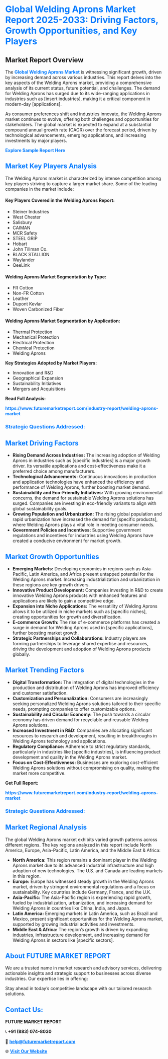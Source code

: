 <h1 style="color: #007BFF;">Global Welding Aprons Market Report 2025-2033: Driving Factors, Growth Opportunities, and Key Players</h1>

<section id="overview">
<h2>Market Report Overview</h2>
<p>The <a href="https://www.futuremarketreport.com/industry-report/welding-aprons-market" style="color: #007BFF; text-decoration: none;"><strong>Global Welding Aprons Market</strong></a> is witnessing significant growth, driven by increasing demand across various industries. This report delves into the key aspects of the Welding Aprons market, providing a comprehensive analysis of its current status, future potential, and challenges. The demand for Welding Aprons has surged due to its wide-ranging applications in industries such as [insert industries], making it a critical component in modern-day [applications].</p>
<p>As consumer preferences shift and industries innovate, the Welding Aprons market continues to evolve, offering both challenges and opportunities for stakeholders. The global market is expected to expand at a substantial compound annual growth rate (CAGR) over the forecast period, driven by technological advancements, emerging applications, and increasing investments by major players.</p>
</section>

<section id="overview">
<p><a href="https://www.futuremarketreport.com/request-sample/reportId=121296" style="color: #007BFF; text-decoration: none;"><strong>Explore Sample Report Here</strong></a></p>
</section>

<section id="key-players">
<h2 style="color: #007BFF;">Market Key Players Analysis</h2>
<p>The Welding Aprons market is characterized by intense competition among key players striving to capture a larger market share. Some of the leading companies in the market include:</p>
<h4>Key Players Covered in the Welding Aprons Report:</h4>
<ul><li>Steiner Industries</li><li>West Chester</li><li>Salisbury</li><li>CAIMAN</li><li>MCR Safety</li><li>STEEL GRIP</li><li>Hobart</li><li>John Tillman Co.</li><li>BLACK STALLION</li><li>Waylander</li><li>QeeLink</li></ul>
<h4>Welding Aprons Market Segmentation by Type:</h4>
<ul><li>FR Cotton</li><li>Non-FR Cotton</li><li>Leather</li><li>Dupont Kevlar</li><li>Woven Carbonized Fiber</li></ul>

<h4>Welding Aprons Market Segmentation by Application:</h4>
<ul><li>Thermal Protection</li><li>Mechanical Protection</li><li>Electrical Protection</li><li>Chemical Protection</li><li>Welding Aprons</li></ul>
<p><strong>Key Strategies Adopted by Market Players:</strong></p>
<ul>
<li>Innovation and R&D</li>
<li>Geographical Expansion</li>
<li>Sustainability Initiatives</li>
<li>Mergers and Acquisitions</li>
</ul>
</section>

<section>
<p><strong>Read Full Analysis: </strong></p><a href="https://www.futuremarketreport.com/industry-report/welding-aprons-market" style="color: #007BFF; text-decoration: none;"><strong>https://www.futuremarketreport.com/industry-report/welding-aprons-market</strong></a>
<h3 style="color: #007BFF;">Strategic Questions Addressed:</h3>
</section>

<section id="driving-factors">
<h2 style="color: #007BFF;">Market Driving Factors</h2>
<ul>
<li><strong>Rising Demand Across Industries:</strong> The increasing adoption of Welding Aprons in industries such as [specific industries] is a major growth driver. Its versatile applications and cost-effectiveness make it a preferred choice among manufacturers.</li>
<li><strong>Technological Advancements:</strong> Continuous innovations in production and application technologies have enhanced the efficiency and performance of Welding Aprons, further boosting market demand.</li>
<li><strong>Sustainability and Eco-Friendly Initiatives:</strong> With growing environmental concerns, the demand for sustainable Welding Aprons solutions has surged. Companies are investing in eco-friendly variants to align with global sustainability goals.</li>
<li><strong>Growing Population and Urbanization:</strong> The rising global population and rapid urbanization have increased the demand for [specific products], where Welding Aprons plays a vital role in meeting consumer needs.</li>
<li><strong>Government Policies and Incentives:</strong> Supportive government regulations and incentives for industries using Welding Aprons have created a conducive environment for market growth.</li>
</ul>
</section>

<section id="growth-opportunities">
<h2 style="color: #007BFF;">Market Growth Opportunities</h2>
<ul>
<li><strong>Emerging Markets:</strong> Developing economies in regions such as Asia-Pacific, Latin America, and Africa present untapped potential for the Welding Aprons market. Increasing industrialization and urbanization in these regions are key growth drivers.</li>
<li><strong>Innovative Product Development:</strong> Companies investing in R&D to create innovative Welding Aprons products with enhanced features and applications are likely to gain a competitive edge.</li>
<li><strong>Expansion into Niche Applications:</strong> The versatility of Welding Aprons allows it to be utilized in niche markets such as [specific niches], creating opportunities for growth and diversification.</li>
<li><strong>E-commerce Growth:</strong> The rise of e-commerce platforms has created a surge in demand for Welding Aprons used in [specific applications], further boosting market growth.</li>
<li><strong>Strategic Partnerships and Collaborations:</strong> Industry players are forming partnerships to leverage shared expertise and resources, driving the development and adoption of Welding Aprons products globally.</li>
</ul>
</section>

<section id="trending-factors">
<h2 style="color: #007BFF;">Market Trending Factors</h2>
<ul>
<li><strong>Digital Transformation:</strong> The integration of digital technologies in the production and distribution of Welding Aprons has improved efficiency and customer satisfaction.</li>
<li><strong>Customization and Personalization:</strong> Consumers are increasingly seeking personalized Welding Aprons solutions tailored to their specific needs, prompting companies to offer customizable options.</li>
<li><strong>Sustainability and Circular Economy:</strong> The push towards a circular economy has driven demand for recyclable and reusable Welding Aprons solutions.</li>
<li><strong>Increased Investment in R&D:</strong> Companies are allocating significant resources to research and development, resulting in breakthroughs in Welding Aprons technology and applications.</li>
<li><strong>Regulatory Compliance:</strong> Adherence to strict regulatory standards, particularly in industries like [specific industries], is influencing product development and quality in the Welding Aprons market.</li>
<li><strong>Focus on Cost-Effectiveness:</strong> Businesses are exploring cost-efficient Welding Aprons solutions without compromising on quality, making the market more competitive.</li>
</ul>
</section>

<section>
<p><strong>Get Full Report: </strong></p><a href="https://www.futuremarketreport.com/industry-report/welding-aprons-market" style="color: #007BFF; text-decoration: none;"><strong>https://www.futuremarketreport.com/industry-report/welding-aprons-market</strong></a>
<h3 style="color: #007BFF;">Strategic Questions Addressed:</h3>
</section>


<section id="regional-analysis">
<h2 style="color: #007BFF;">Market Regional Analysis</h2>
<p>The global Welding Aprons market exhibits varied growth patterns across different regions. The key regions analyzed in this report include North America, Europe, Asia-Pacific, Latin America, and the Middle East & Africa:</p>
<ul>
<li><strong>North America:</strong> This region remains a dominant player in the Welding Aprons market due to its advanced industrial infrastructure and high adoption of new technologies. The U.S. and Canada are leading markets in this region.</li>
<li><strong>Europe:</strong> Europe has witnessed steady growth in the Welding Aprons market, driven by stringent environmental regulations and a focus on sustainability. Key countries include Germany, France, and the U.K.</li>
<li><strong>Asia-Pacific:</strong> The Asia-Pacific region is experiencing rapid growth, fueled by industrialization, urbanization, and increasing demand for Welding Aprons in countries like China, India, and Japan.</li>
<li><strong>Latin America:</strong> Emerging markets in Latin America, such as Brazil and Mexico, present significant opportunities for the Welding Aprons market, supported by growing industrial activities and investments.</li>
<li><strong>Middle East & Africa:</strong> The region’s growth is driven by expanding industries, infrastructure development, and increasing demand for Welding Aprons in sectors like [specific sectors].</li>
</ul>
</section>

<footer>
<h2 style="color: #007BFF;">About FUTURE MARKET REPORT</h2>
<p>We are a trusted name in market research and advisory services, delivering actionable insights and strategic support to businesses across diverse industries. Our expertise lies in offering:</p>

<p>Stay ahead in today’s competitive landscape with our tailored research solutions.</p>

<h2 style="color: #007BFF;">Contact Us:</h2>
<p><strong>FUTURE MARKET REPORT</strong></p>
<p>📞 <strong>+91 (883) 074-8030</strong></p>
<p>📧 <strong><a href="mailto:help@futuremarketreport.com" style="color: #007BFF;">help@futuremarketreport.com</a></strong></p>
<p>🌐 <strong><a href="https://www.futuremarketreport.com/" style="color: #007BFF;">Visit Our Website</a></strong></p>
</footer>